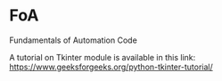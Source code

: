 # FoA
Fundamentals of Automation Code

A tutorial on Tkinter module is available in this link:
https://www.geeksforgeeks.org/python-tkinter-tutorial/
